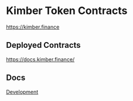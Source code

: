 # Kimber Token Contracts

https://kimber.finance

## Deployed Contracts

https://docs.kimber.finance/

## Docs

[Development](docs/DEVELOPMENT.md)
